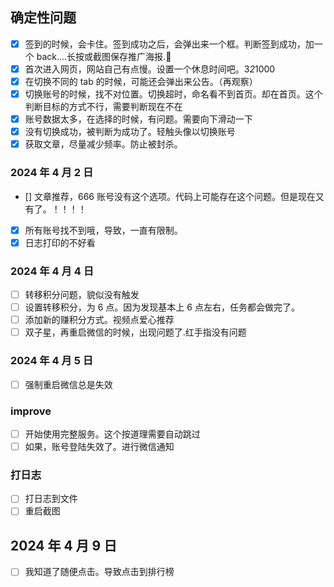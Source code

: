 ## 确定性问题

- [x] 签到的时候，会卡住。签到成功之后，会弹出来一个框。判断签到成功，加一个 back....长按或截图保存推广海报.
- [x] 首次进入网页，网站自己有点慢。设置一个休息时间吧。3*2*1000
- [x] 在切换不同的 tab 的时候，可能还会弹出来公告。（再观察）
- [x] 切换账号的时候，找不对位置。切换超时，命名看不到首页。却在首页。这个判断目标的方式不行，需要判断现在不在
- [x] 账号数据太多，在选择的时候，有问题。需要向下滑动一下
- [x] 没有切换成功，被判断为成功了。轻触头像以切换账号
- [x] 获取文章，尽量减少频率。防止被封杀。

### 2024 年 4 月 2 日

- [] 文章推荐，666 账号没有这个选项。代码上可能存在这个问题。但是现在又有了。！！！！
- [x] 所有账号找不到哦，导致，一直有限制。
- [x] 日志打印的不好看

### 2024 年 4 月 4 日

- [ ] 转移积分问题，貌似没有触发
- [ ] 设置转移积分，为 6 点。因为发现基本上 6 点左右，任务都会做完了。
- [ ] 添加新的赚积分方式。视频点爱心推荐
- [ ] 双子星，再重启微信的时候，出现问题了.红手指没有问题

### 2024 年 4 月 5 日

- [ ] 强制重启微信总是失效

### improve

- [ ] 开始使用完整服务。这个按道理需要自动跳过
- [ ] 如果，账号登陆失效了。进行微信通知

### 打日志

- [ ] 打日志到文件
- [ ] 重启截图

## 2024 年 4 月 9 日

- [ ] 我知道了随便点击。导致点击到排行榜

